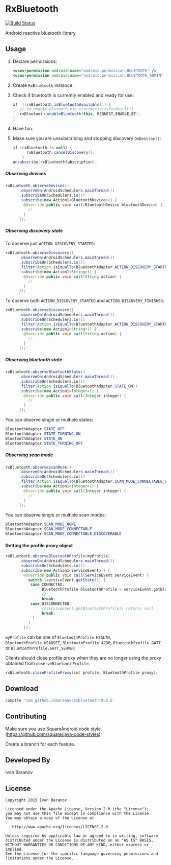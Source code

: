 RxBluetooth
===========

[![Build Status](https://travis-ci.org/IvBaranov/RxBluetooth.svg)](https://travis-ci.org/IvBaranov/RxBluetooth)

Android reactive bluetooth library.

Usage
-----

1. Declare permissions:
   ```xml
   <uses-permission android:name="android.permission.BLUETOOTH" />
   <uses-permission android:name="android.permission.BLUETOOTH_ADMIN" />
   ```

2. Create `RxBluetooth` instance.

3. Check if bluetooth is currently enabled and ready for use:
   ```java
   if  (!rxBluetooth.isBluetoothAvailable()) {
      // to enable blutooth via startActivityForResult()
      rxBluetooth.enableBluetooth(this, REQUEST_ENABLE_BT);
   }
   ```

4. Have fun.
5. Make sure you are unsubscribing and stopping discovery `OnDestroy()`:

   ```java
   if (rxBluetooth != null) {
         rxBluetooth.cancelDiscovery();
       }
   unsubscribe(rxBluetoothSubscription);
   ```

##### Observing devices
```java
rxBluetooth.observeDevices()
      .observeOn(AndroidSchedulers.mainThread())
      .subscribeOn(Schedulers.io())
      .subscribe(new Action1<BluetoothDevice>() {
        @Override public void call(BluetoothDevice bluetoothDevice) {
          //
        }
      });
```

##### Observing discovery state

To observe just `ACTION_DISCOVERY_STARTED`:

```java
rxBluetooth.observeDiscovery()
      .observeOn(AndroidSchedulers.mainThread())
      .subscribeOn(Schedulers.io())
      .filter(Action.isEqualTo(BluetoothAdapter.ACTION_DISCOVERY_STARTED))
      .subscribe(new Action1<String>() {
        @Override public void call(String action) {
          //
        }
      });
```

To observe both `ACTION_DISCOVERY_STARTED` and `ACTION_DISCOVERY_FINISHED`:

```java
rxBluetooth.observeDiscovery()
      .observeOn(AndroidSchedulers.mainThread())
      .subscribeOn(Schedulers.io())
      .filter(Action.isEqualTo(BluetoothAdapter.ACTION_DISCOVERY_STARTED, BluetoothAdapter.ACTION_DISCOVERY_FINISHED))
      .subscribe(new Action1<String>() {
        @Override public void call(String action) {
          //
        }
      });
```

##### Observing bluetooth state

```java
rxBluetooth.observeBluetoothState()
      .observeOn(AndroidSchedulers.mainThread())
      .subscribeOn(Schedulers.io())
      .filter(Action.isEqualTo(BluetoothAdapter.STATE_ON))
      .subscribe(new Action1<Integer>() {
        @Override public void call(Integer integer) {
          //
        }
      });
```

You can observe single or multiple states:
```java
BluetoothAdapter.STATE_OFF
BluetoothAdapter.STATE_TURNING_ON
BluetoothAdapter.STATE_ON
BluetoothAdapter.STATE_TURNING_OFF
```

##### Observing scan mode

```java
rxBluetooth.observeScanMode()
      .observeOn(AndroidSchedulers.mainThread())
      .subscribeOn(Schedulers.io())
      .filter(Action.isEqualTo(BluetoothAdapter.SCAN_MODE_CONNECTABLE_DISCOVERABLE))
      .subscribe(new Action1<Integer>() {
        @Override public void call(Integer integer) {
          //
        }
      });
```

You can observe single or multiple scan modes:
```java
BluetoothAdapter.SCAN_MODE_NONE
BluetoothAdapter.SCAN_MODE_CONNECTABLE
BluetoothAdapter.SCAN_MODE_CONNECTABLE_DISCOVERABLE
```

#### Getting the profile proxy object

```java
rxBluetooth.observeBluetoothProfile(myProfile)
      .observeOn(AndroidSchedulers.mainThread())
      .subscribeOn(Schedulers.io())
      .subscribe(new Action1<ServiceEvent>() {
        @Override public void call(ServiceEvent serviceEvent) {
          switch (serviceEvent.getState()) {
           case CONNECTED:
                BluetoothProfile bluetoothProfile = serviceEvent.getBluetoothProfile();
                //..
                break;
           case DISCONNECTED:
                //serviceEvent.getBluetoothProfile() returns null
                break;
            }
          }
        });
```

`myProfile` can be one of `BluetoothProfile.HEALTH`, `BluetoothProfile.HEADSET`, `BluetoothProfile.A2DP`, `BluetoothProfile.GATT` or `BluetoothProfile.GATT_SERVER`

Clients should close profile proxy when they are no longer using the proxy obtained from `observeBluetoothProfile`:
```java
rxBluetooth.closeProfileProxy(int profile, BluetoothProfile proxy);
```

Download
--------
```groovy
compile 'com.github.ivbaranov:rxbluetooth:0.0.5'
```

Contributing
------------
Make sure you use SquareAndroid code style. (https://github.com/square/java-code-styles)

Create a branch for each feature.

Developed By
------------
Ivan Baranov

License
-------

```
Copyright 2015 Ivan Baranov

Licensed under the Apache License, Version 2.0 (the "License");
you may not use this file except in compliance with the License.
You may obtain a copy of the License at

   http://www.apache.org/licenses/LICENSE-2.0

Unless required by applicable law or agreed to in writing, software
distributed under the License is distributed on an "AS IS" BASIS,
WITHOUT WARRANTIES OR CONDITIONS OF ANY KIND, either express or implied.
See the License for the specific language governing permissions and
limitations under the License.
```
